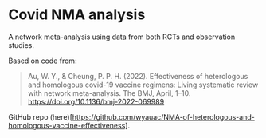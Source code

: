 # Covid NMA analysis

A network meta-analysis using data from both RCTs and observation studies.

Based on code from:

> Au, W. Y., & Cheung, P. P. H. (2022). Effectiveness of heterologous and homologous covid-19 vaccine regimens: Living systematic review with network meta-analysis. The BMJ, April, 1–10. https://doi.org/10.1136/bmj-2022-069989

GitHub repo (here)[https://github.com/wyauac/NMA-of-heterologous-and-homologous-vaccine-effectiveness].
